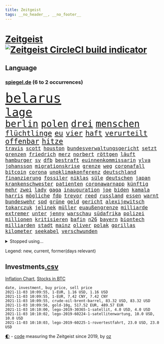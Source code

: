 ```yaml
---
title: Zeitgeist
tags: __no_header__, __no_footer__
---
```


# [Zeitgeist](https://oliz.io/zeitgeist/) [![Zeitgeist CircleCI build indicator](https://circleci.com/gh/ooz/zeitgeist.svg?style=shield)](https://circleci.com/gh/ooz/zeitgeist)

## Language

<h3><a href="https://www.spiegel.de" target="_blank">spiegel.de</a> (6 to 2 occurrences)</h3>
<p style="font-family:monospace">
<span style="font-size:32pt"><a href="news_links.html#belarus" class="current">belarus</a></span>
<br>
<span style="font-size:27pt"><a href="news_links.html#lage" class="current">lage</a></span>
<br>
<span style="font-size:22pt"><a href="news_links.html#berlin" class="current">berlin</a></span>
<span style="font-size:22pt"><a href="news_links.html#polen" class="current">polen</a></span>
<span style="font-size:22pt"><a href="news_links.html#drei" class="current">drei</a></span>
<span style="font-size:22pt"><a href="news_links.html#menschen" class="current">menschen</a></span>
<br>
<span style="font-size:17pt"><a href="news_links.html#flüchtlinge" class="current">flüchtlinge</a></span>
<span style="font-size:17pt"><a href="news_links.html#eu" class="current">eu</a></span>
<span style="font-size:17pt"><a href="news_links.html#vier" class="current">vier</a></span>
<span style="font-size:17pt"><a href="news_links.html#haft" class="current">haft</a></span>
<span style="font-size:17pt"><a href="news_links.html#verurteilt" class="current">verurteilt</a></span>
<span style="font-size:17pt"><a href="news_links.html#offenbar" class="current">offenbar</a></span>
<span style="font-size:17pt"><a href="news_links.html#hitze" class="current">hitze</a></span>
<br>
<span style="font-size:12pt"><a href="news_links.html#travis" class="current">travis</a></span>
<span style="font-size:12pt"><a href="news_links.html#scott" class="current">scott</a></span>
<span style="font-size:12pt"><a href="news_links.html#houston" class="current">houston</a></span>
<span style="font-size:12pt"><a href="news_links.html#bundesverwaltungsgericht" class="current">bundesverwaltungsgericht</a></span>
<span style="font-size:12pt"><a href="news_links.html#setzt" class="current">setzt</a></span>
<span style="font-size:12pt"><a href="news_links.html#grenzen" class="current">grenzen</a></span>
<span style="font-size:12pt"><a href="news_links.html#friedrich" class="current">friedrich</a></span>
<span style="font-size:12pt"><a href="news_links.html#merz" class="current">merz</a></span>
<span style="font-size:12pt"><a href="news_links.html#norbert" class="current">norbert</a></span>
<span style="font-size:12pt"><a href="news_links.html#röttgen" class="current">röttgen</a></span>
<span style="font-size:12pt"><a href="news_links.html#läuft" class="current">läuft</a></span>
<span style="font-size:12pt"><a href="news_links.html#hamburger" class="current">hamburger</a></span>
<span style="font-size:12pt"><a href="news_links.html#sv" class="current">sv</a></span>
<span style="font-size:12pt"><a href="news_links.html#dfb" class="current">dfb</a></span>
<span style="font-size:12pt"><a href="news_links.html#bestraft" class="current">bestraft</a></span>
<span style="font-size:12pt"><a href="news_links.html#euinnenkommissarin" class="new">euinnenkommissarin</a></span>
<span style="font-size:12pt"><a href="news_links.html#ylva" class="new">ylva</a></span>
<span style="font-size:12pt"><a href="news_links.html#johansson" class="current">johansson</a></span>
<span style="font-size:12pt"><a href="news_links.html#migrationskrise" class="new">migrationskrise</a></span>
<span style="font-size:12pt"><a href="news_links.html#grenze" class="current">grenze</a></span>
<span style="font-size:12pt"><a href="news_links.html#weg" class="current">weg</a></span>
<span style="font-size:12pt"><a href="news_links.html#coronafall" class="current">coronafall</a></span>
<span style="font-size:12pt"><a href="news_links.html#bitcoin" class="current">bitcoin</a></span>
<span style="font-size:12pt"><a href="news_links.html#corona" class="current">corona</a></span>
<span style="font-size:12pt"><a href="news_links.html#unoklimakonferenz" class="current">unoklimakonferenz</a></span>
<span style="font-size:12pt"><a href="news_links.html#deutschland" class="current">deutschland</a></span>
<span style="font-size:12pt"><a href="news_links.html#finanzierung" class="current">finanzierung</a></span>
<span style="font-size:12pt"><a href="news_links.html#fossiler" class="current">fossiler</a></span>
<span style="font-size:12pt"><a href="news_links.html#niklas" class="current">niklas</a></span>
<span style="font-size:12pt"><a href="news_links.html#süle" class="current">süle</a></span>
<span style="font-size:12pt"><a href="news_links.html#deutschen" class="current">deutschen</a></span>
<span style="font-size:12pt"><a href="news_links.html#japan" class="current">japan</a></span>
<span style="font-size:12pt"><a href="news_links.html#krankenschwester" class="current">krankenschwester</a></span>
<span style="font-size:12pt"><a href="news_links.html#patienten" class="current">patienten</a></span>
<span style="font-size:12pt"><a href="news_links.html#coronawarnapp" class="current">coronawarnapp</a></span>
<span style="font-size:12pt"><a href="news_links.html#künftig" class="current">künftig</a></span>
<span style="font-size:12pt"><a href="news_links.html#mehr" class="current">mehr</a></span>
<span style="font-size:12pt"><a href="news_links.html#zwei" class="current">zwei</a></span>
<span style="font-size:12pt"><a href="news_links.html#lady" class="current">lady</a></span>
<span style="font-size:12pt"><a href="news_links.html#gaga" class="new">gaga</a></span>
<span style="font-size:12pt"><a href="news_links.html#inauguration" class="new">inauguration</a></span>
<span style="font-size:12pt"><a href="news_links.html#joe" class="current">joe</a></span>
<span style="font-size:12pt"><a href="news_links.html#biden" class="current">biden</a></span>
<span style="font-size:12pt"><a href="news_links.html#kamala" class="current">kamala</a></span>
<span style="font-size:12pt"><a href="news_links.html#harris" class="current">harris</a></span>
<span style="font-size:12pt"><a href="news_links.html#mögliche" class="current">mögliche</a></span>
<span style="font-size:12pt"><a href="news_links.html#fdp" class="current">fdp</a></span>
<span style="font-size:12pt"><a href="news_links.html#trevor" class="new">trevor</a></span>
<span style="font-size:12pt"><a href="news_links.html#reed" class="new">reed</a></span>
<span style="font-size:12pt"><a href="news_links.html#russland" class="current">russland</a></span>
<span style="font-size:12pt"><a href="news_links.html#essen" class="current">essen</a></span>
<span style="font-size:12pt"><a href="news_links.html#warnt" class="current">warnt</a></span>
<span style="font-size:12pt"><a href="news_links.html#bundeswehr" class="current">bundeswehr</a></span>
<span style="font-size:12pt"><a href="news_links.html#spd" class="current">spd</a></span>
<span style="font-size:12pt"><a href="news_links.html#grüne" class="current">grüne</a></span>
<span style="font-size:12pt"><a href="news_links.html#geld" class="current">geld</a></span>
<span style="font-size:12pt"><a href="news_links.html#gericht" class="current">gericht</a></span>
<span style="font-size:12pt"><a href="news_links.html#alexijewitsch" class="new">alexijewitsch</a></span>
<span style="font-size:12pt"><a href="news_links.html#tokarczuk" class="new">tokarczuk</a></span>
<span style="font-size:12pt"><a href="news_links.html#jelinek" class="new">jelinek</a></span>
<span style="font-size:12pt"><a href="news_links.html#müller" class="current">müller</a></span>
<span style="font-size:12pt"><a href="news_links.html#euaußengrenze" class="current">euaußengrenze</a></span>
<span style="font-size:12pt"><a href="news_links.html#milliarde" class="current">milliarde</a></span>
<span style="font-size:12pt"><a href="news_links.html#extremer" class="new">extremer</a></span>
<span style="font-size:12pt"><a href="news_links.html#unter" class="current">unter</a></span>
<span style="font-size:12pt"><a href="news_links.html#jenny" class="new">jenny</a></span>
<span style="font-size:12pt"><a href="news_links.html#warschau" class="current">warschau</a></span>
<span style="font-size:12pt"><a href="news_links.html#südafrika" class="current">südafrika</a></span>
<span style="font-size:12pt"><a href="news_links.html#polizei" class="current">polizei</a></span>
<span style="font-size:12pt"><a href="news_links.html#millionen" class="current">millionen</a></span>
<span style="font-size:12pt"><a href="news_links.html#kritisieren" class="current">kritisieren</a></span>
<span style="font-size:12pt"><a href="news_links.html#bafin" class="current">bafin</a></span>
<span style="font-size:12pt"><a href="news_links.html#n26" class="current">n26</a></span>
<span style="font-size:12pt"><a href="news_links.html#bayern" class="current">bayern</a></span>
<span style="font-size:12pt"><a href="news_links.html#biontech" class="current">biontech</a></span>
<span style="font-size:12pt"><a href="news_links.html#milliarden" class="current">milliarden</a></span>
<span style="font-size:12pt"><a href="news_links.html#stadt" class="current">stadt</a></span>
<span style="font-size:12pt"><a href="news_links.html#mainz" class="current">mainz</a></span>
<span style="font-size:12pt"><a href="news_links.html#oliver" class="current">oliver</a></span>
<span style="font-size:12pt"><a href="news_links.html#polak" class="new">polak</a></span>
<span style="font-size:12pt"><a href="news_links.html#gorillas" class="current">gorillas</a></span>
<span style="font-size:12pt"><a href="news_links.html#kilometer" class="current">kilometer</a></span>
<span style="font-size:12pt"><a href="news_links.html#seekabel" class="new">seekabel</a></span>
<span style="font-size:12pt"><a href="news_links.html#verschwunden" class="current">verschwunden</a></span>
</p>
<details>
<summary>Stopped using...</summary>
<p class="former" style="font-size:12pt">
france(384) ikone(384) attackieren(383) enorm(383) haseloff(383) kassiert(383) stärken(383) turin(383) verzweifelt(383) bundesamt(382) einzelne(382) hoffen(382) myanmar(382) arzt(381) beeinflussen(381) benjamin(381) fabrik(381) massiver(381) zeuge(381) doku(380) flugzeuge(380) geschlagen(380) liege(380) mars(380) unternehmer(380) usregierung(380) verbietet(380) wechsel(380) wirecard(380) 125(379) 37(379) beklagen(379) bewährung(379) einzug(379) jüdische(379) kündigung(379) leistung(379) medizin(379) radsport(379) unabhängige(379) verluste(379) vertrag(379) weißen(379) zurzeit(379) arbeitgeber(378) bar(378) erfahrung(378) finanzaufsicht(378) lockdowns(378) minister(378) niveau(378) prinzessin(378) recherchen(378) serien(378) verunglückt(378) autohersteller(377) beschwerde(377) brettspiele(377) diskriminierung(377) eingeschränkt(377) ermöglichen(377) eugh(377) gemessen(377) heiko(377) kippen(377) klein(377) komplizen(377) lisa(377) machthaber(377) richtige(377) schulkinder(377) schöner(377) studierenden(377) sächsischen(377) ulm(377) usgericht(377) arsenal(376) beschluss(376) bieten(376) bundesländern(376) diskussion(376) einheit(376) emotionalen(376) frank(376) lebt(376) netzwerken(376) peru(376) regt(376) riss(376) vorsitzende(376) aufgefordert(375) ausflug(375) bedarf(375) breitet(375) freunden(375) geheimnis(375) halbfinale(375) höchststand(375) kippe(375) kritische(375) sechsten(375) urlaub(375) usaußenminister(375) vorzeitige(375) vorübergehend(375) weltgesundheitsorganisation(375) wettlauf(375) zweifeln(375) aufruf(374) babys(374) figur(374) frühen(374) gekostet(374) gestrichen(374) helfer(374) jahrhundert(374) muster(374) nachspiel(374) nominierung(374) schwieriger(374) stellten(374) unterricht(374) vergleich(374) 130(373) außen(373) begleitet(373) entscheidend(373) humor(373) jahrzehntelang(373) klagt(373) leiten(373) mengen(373) priester(373) reporter(373) sports(373) ton(373) verdiente(373) wahlbetrug(373) weitergeht(373) werben(373) 7(372) bekanntesten(372) crash(372) elektroauto(372) enthüllt(372) geprüft(372) negativ(372) schwierig(372) sprache(372) verteilung(372) wand(372) wenden(372) flieht(371) kommission(371) lagen(371) melanie(371) oppositionellen(371) premiere(371) steuert(371) untersuchen(371) vorjahr(371) zurückkehren(371) fakten(370) gast(370) i(370) infektion(370) meist(370) philip(370) stoff(370) zwang(370) öffnen(370) übergeben(370) ausfall(369) demokratische(369) frachter(369) kochinstituts(369) kreis(369) offizielle(369) rand(369) reagierten(369) simon(369) störung(369) trieb(369) voraus(369) wohnhaus(369) überlebende(369) 500(368) ausgenutzt(368) auslösen(368) gesprächen(368) runde(368) spektakulären(368) verläufen(368) werbung(368) zimmer(368) australische(367) bremst(367) eurecht(367) nerven(367) privat(367) spekuliert(367) berüchtigten(366) dfbelf(366) manipulierte(366) pipeline(366) shutdown(366) wiederholt(366) yorker(366) 1500(365) angriffe(365) beantragt(365) dürfe(365) jahrestag(365) nase(365) offiziellen(365) schumacher(365) 25jährigen(364) anzeigen(364) gerechnet(364) herrschen(364) sensation(364) tatverdächtigen(364) arabischen(363) homosexuelle(363) kevin(363) krawallen(363) schief(362) taktik(362) park(361) vakzine(361) gabriel(360) negative(360) probe(360) erzielte(359) fehlern(359) kilometern(359) lücke(359) nationalteam(359) pflegekräfte(359) präsenzunterricht(359) status(359) tim(359) deutliches(358) kippt(358) zigaretten(358) zusammenstoß(358) analysiert(357) eben(357) erwachsenen(357) versagen(356) katholischen(355) motor(355) nordkoreas(355) äußerte(355) katar(354) orten(354) rettete(354) samt(354) tunesien(354) erschießt(353) gelockert(353) nachbar(353) tennisspieler(353) wem(353) angehörige(352) ausgeweitet(352) französischer(352) entspannung(351) teilnahme(351) bezeichnete(350) eigentor(350) justin(350) landet(350) pfund(350) samstagmorgen(350) verfassungsgericht(350) wendet(350) bester(349) kräfte(349) anstiftung(348) krisen(347) benötigte(346) intelligenz(346) überfahren(346) generalbundesanwalt(345) kassierte(345) niedrig(345) minderjährigen(344) ruanda(344) frontex(343) fähigkeiten(343) verfügbar(343) anschlägen(342) brasilianische(342) georg(342) jurist(342) 2012(341) schottische(341) erhöhung(340) gleichauf(340) immens(340) rutschte(340) kasse(339) neymar(339) gesetzliche(338) gesundheitliche(338) beschuldigte(337) persönliches(337) verhinderte(337) vorgenommen(337) sammelte(336) coronaeinschränkungen(335) mittelpunkt(335) dorf(334) trick(334) herum(333) türen(332) personalie(329) existenz(328) schweine(323) armen(322) erreger(322) panne(321) riesigen(321) lockern(320) unicef(320) gezwungen(319) schach(319) bestechung(318) nationalsozialismus(318) schadensersatz(318) verweigerte(318) asylsuchende(317) coronafolgen(317) maschinen(315) zusätzliche(315) übergriffen(314) blinken(312) discounter(310) gesundheitsministers(310) koblenz(309) ausgemacht(308) interviews(308) vertrauten(308) last(307) rächen(307) billiger(306) kilo(306) kolleginnen(305) bären(303) schiffe(303) schutzsuchende(302) lidl(301) behindert(298) karolina(295) heidelberg(294) saisonende(294) einsatzkräften(292) mangelnde(289) abgrund(287) prominenten(287) kuba(285) fremde(282) enthält(279) jagt(278) cent(277) übers(277) infos(276) impft(275) technische(273) sehe(272) verstoß(271) arbeitsgericht(270) wiedervereinigung(270) amazons(268) gäbe(267) bestens(266) verheißt(265) bergsteiger(263) eugrenzschutzagentur(262) geheimen(262) häusern(262) expräsidenten(258) regierungsbeteiligung(258) triumphierte(258) rüdiger(256) estland(255) gemüse(255) staatsschutz(255) ausstellung(254) klappen(254) vorfälle(254) macher(253) sparkassen(253) geschrumpft(251) behindern(250) stromnetz(250) regierungsbildung(248) gartenkolumne(246) belästigung(245) california(245) 2035(244) jubelt(241) plagen(239) myanmars(237) militärjunta(236) magische(234) finanziellen(231) hohenzollern(231) stamm(230) todesursache(230) längerem(229) wildnis(228) promille(227) 13jährigen(224) niemals(224) typ(224) gebildet(221) ökologisch(220) bestsellerautor(218) kreuz(218) angefahren(215) tvinterview(213) dieter(212) dramatisches(212) erteilte(211) wahlkreis(211) reue(210) todes(210) campus(209) pekings(209) provider(208) lokführergewerkschaft(207) belgische(204) fraktionen(204) hof(204) sexuellem(204) stadtrat(200) bastian(199) zypern(199) zoff(197) miriam(196) modellprojekt(196) zögern(194) vehement(193) ever(192) given(192) prozessauftakt(192) widow(191) gelitten(188) gew(188) gnabry(186) nett(183) tempolimit(183) lebensgefährliche(181) ulrike(181) ladesäulen(178) komme(176) motorrad(176) reichtum(175) dialog(174) erschüttern(172) schossen(171) steuerreform(171) vertraut(170) erzürnt(169) typisch(169) abgezogen(168) verwirren(168) scarlett(165) uboot(164) versprochenen(164) supermarktkette(163) ausgehen(162) übten(162) verfassungsgerichts(161) prix(160) ausgewählt(159) reinhard(159) verfilmung(159) durchsuchung(158) randale(158) nsdap(155) unbemerkt(153) freigegeben(152) lebenslauf(151) kaufte(150) plastik(149) lapid(148) genossen(147) 1990(146) dauerregen(145) uraltrekord(145) zentralrat(145) chips(144) psyche(143) radikalislamischen(143) fossile(142) mitregieren(142) talkshow(142) eingeholt(141) institutionen(141) stellenweise(141) untersuchungsbericht(141) ausbildung(139) ausgezahlt(139) kugel(139) hochumstritten(138) kuntz(138) 47jähriger(137) absagen(137) laute(137) schweinen(137) nationalsozialisten(136) organisierten(135) verschwörungsmythen(135) antisemitischer(134) my(134) gesichtet(133) julius(133) terroranschlägen(133) floskeln(132) kultusminister(132) verständigung(132) berchtesgaden(131) hit(131) eruption(130) künstlerische(130) banden(129) allgegenwärtig(128) erneutem(128) europameister(127) unschuldig(127) unterstützern(127) geflüchtet(126) generell(126) seither(126) mister(125) temperatur(125) trumpanhänger(125) tenniswelt(124) kühnert(123) ölpreis(123) beihilfe(122) luftraum(122) streik(122) bergab(120) webber(120) castillo(119) fangquoten(119) mythos(119) bauern(118) akkreditierung(117) befassen(116) ferieninsel(116) versichert(116) 23jähriger(115) flüchtet(115) neumünster(114) antisemitisch(113) ausschnitte(113) wozu(113) 49jähriger(112) anpassen(112) bulli(112) ki(112) kollidiert(112) vorwarnung(112) berchtesgadener(111) drohenden(111) querdenkerszene(111) schlimmes(110) spinnen(110) beteuert(109) gewässer(109) virologin(109) akademie(108) günstige(107) leroy(107) sané(107) stockt(107) wissenschaften(107) chemnitz(106) geldwäsche(106) vierter(105) 1941(104) hitlers(104) kämpften(104) sätze(104) damalige(103) motiviert(103) bundesanwaltschaft(102) chaotischen(102) forst(102) great(102) großraum(102) tornado(102) aufbau(101) impfstoffproduktion(101) tadej(101) afghanistanmission(100) augenzeuge(100) lehrergewerkschaft(100) radprofis(100) rentenalter(99) offensivspieler(98) pogačar(98) elektronische(97) verwenden(97) wäldern(97) betrachten(96) murray(96) thailands(96) verschont(96) enttäuschten(95) frustriert(95) gewartet(95) missbrauchsopfer(95) radprofi(95) rechtens(95) überflutet(95) coronaherbst(94) spezies(94) tusk(94) week(94) 2007(92) krachte(92) wehen(92) zwischendurch(92) giorgio(91) hanau(91) kürzen(91) list(91) treppenhaus(91) bremerhaven(90) brinkmann(90) dämmstoffe(90) hausnummer(90) impfwirksamkeit(90) notwendige(90) overtourism(90) technischen(90) unbehelligt(90) wohlleben(90) zumeist(90) absitzen(89) angelegten(89) böschung(89) kreißsaal(89) laurent(89) parteimitglieder(89) simons(89) technisches(89) ciao(88) grausam(88) jährlichen(88) verkehrssicherheit(88) bausteine(87) passend(87) greipel(86) hinab(86) hommage(86) marseille(86) nils(86) oh(86) umweltaktivistin(86) vitra(86) wohnwagen(86) 14jähriger(85) adresse(85) bedient(85) gelaufen(85) ortskräften(85) usunternehmen(85) voranbringen(85) alkoholisiert(84) blockchain(84) impfzahlen(84) leichtfertig(84) sechsstellige(84) terrorprozess(84) türken(84) ahrweiler(83) klassikers(83) pandemieerfahrungen(83) unberührte(83) vorliegen(83) beirat(82) geklettert(82) nachgehen(82) dinner(81) indian(81) kommando(81) observatorium(81) unterscheiden(81) vertretung(81) abstellen(80) aufgeschlossen(80) beseitigen(80) erscheint(80) iskämpfer(80) jackie(80) machthabern(80) starspieler(80) triomphe(80) wellen(80) eure(79) förderprogramm(79) katastrophenschutz(79) meisterschaften(79) nürburgring(79) pädagogen(79) bahnkunden(78) baupreise(78) berührung(78) hoffnungsvolle(78) statistischem(78) angebots(77) auszahlungen(77) bahrain(77) erfolgreichste(77) umlauf(77) beeinträchtigt(76) bereitschaft(76) boulevard(76) hektar(76) klubgänger(76) ringe(76) sirenen(76) transportieren(76) are(75) beibringen(75) freut's(75) gehörten(75) kontrollverlust(75) landschaft(75) philippinische(75) vergessenen(75) coronagipfel(74) halbleitern(74) 700(73) bemerkbar(73) kulisse(73) sinfonien(73) totes(73) verholfen(73) gesundheitsgefahr(72) gewütet(72) malaria(72) newcomer(72) nwort(72) rückendeckung(72) abe(71) kriegsführung(71) prüfungen(71) 1936(70) annemiek(70) di(70) get(70) heulen(70) impfwilligen(70) schlange(70) twitch(70) vleuten(70) attentäters(69) bellido(69) hochsprung(69) sechsmal(69) 20000(68) bereitete(68) erzeugen(68) gladbacher(68) jährt(68) keinerlei(68) ukrainischer(68) verheiratet(68) wichtigkeit(68) ausgangspunkt(67) bezogen(67) hallo(67) highlights(67) reproduziert(67) sandsturm(67) angegeben(66) geheimdiensts(66) gesa(66) scherzt(66) überraschungen(66) 1976(65) aktiviert(65) brighton(65) erhofft(65) olympiastadion(65) schiefgehen(65) versicherungskonzern(65) beträge(64) bsi(64) bundesbehörde(64) kundschaft(64) schwarz(64) selenskyj(64) we(64) wells(64) wolodymyr(64) akteure(63) grundschule(63) operativen(63) problematische(63) schaufel(63) soundtrack(63) tiergarten(63) 90/die(62) strafmaß(62) unternommen(62) usschwimmer(62) verdeckten(62) vorfahrt(62) carlson(61) meterhohe(61) schrauben(61) sommers(61) steiles(61) verschleppten(61) war's(61) europäisches(60) kontaktpersonen(60) pandora(60) waffengewalt(60) berlinmitte(59) ehen(59) engsten(59) gewürzt(59) kommandeur(59) kreitmayr(59) milliardenverluste(59) mitchell(59) verschwindet(59) zeichnen(59) ölpreise(59) anstrengungen(58) beobachteten(58) diejenigen(58) handelte(58) impfdurchbrüche(58) it(58) keulen(58) puppe(58) straßenverkehr(58) absender(57) ausbleibt(57) domenico(57) forschern(57) linksextremismus(57) nouripour(57) omid(57) teslagigafactory(57) berkshire(56) eigenständigkeit(56) knast(56) tankstellen(56) unerwünscht(56) ussenat(56) zahn(56) algorithmen(55) ebolavirus(55) one(55) schnellster(55) umfassenden(55) 39jähriger(54) funktionierte(54) geleistet(54) gewerkschaftschef(54) klassen(54) schweres(54) geleakt(53) polnisches(53) adidas(52) börsen(52) erstattung(52) favoritin(52) friesland(52) hotelzimmer(52) algorithmus(51) burkhard(51) geringe(51) kürbis(51) schrieben(51) aberkannt(50) anhand(50) befreiung(50) devise(50) kampfflugzeugen(50) schleppen(50) scholz'(50) facebookkonzern(49) garmischpartenkirchen(49) nadia(49) regulierung(49) sortiment(49) strafverfolger(49) verkehrskontrolle(49) afghanistaneinsatz(48) everton(48) gangs(48) jake(48) seelische(48) 24jähriger(47) angestellten(47) bombe(47) generalinspekteur(47) größen(47) missionen(47) neuseeländische(47) qualcomm(47) rennes(47) überraschende(47) abziehen(46) chaotische(46) kerr(46) kranken(46) stephan(46) stoppten(46) vermeldet(46) auffallend(45) fahndung(45) friedensnobelpreisträgerin(45) frisches(45) herausgabe(45) inselstaats(45) spekulieren(45) strategiewechsel(45) teuerste(45) bußgelder(44) lud(44) masters(44) riesenrad(44) streikenden(44) abgeordnetenhauswahl(43) anschlags(43) erfinden(43) geo(43) toxische(43) vorgeschmack(43) coronaprämie(42) regale(42) spdgeneralsekretär(42) olympique(41) personenkult(41) eifersucht(40) modernisierung(40) offizier(40) stranden(40) drangen(39) fernbleiben(39) flüchtlingsdrama(39) gelähmt(39) herrschten(39) missbrauchen(39) pastor(39) sharypova(39) sorry(39) wettete(39) cats(38) irreguläre(38) musicals(38) operationen(38) reisten(38) schüchtert(38) taxi(38) volkspartei(38) afghanistaneinsatzes(37) betrugsfall(37) dringendsten(37) integration(37) undenkbar(37) verbündeten(37) wahllokalen(37) flicks(36) limousine(36) mitarbeitende(36) wahlabend(36) 173(35) angeworben(35) apfel(35) ausreichende(35) außenverteidiger(35) demonstrativ(35) heftigere(35) jinpings(35) korrekte(35) wiederholung(35) euebene(34) stromversorgung(34) vollstreckt(34) 22jährige(33) abtreibungen(33) bedacht(33) defekte(33) geschosse(33) korrigierte(33) posieren(33) reaktor(33) sponsert(33) tanzt(33) vergewaltigte(33) aufrufe(32) eumitteln(32) fock(32) gorch(32) tarifverhandlungen(32) abgestimmt(31) autounfall(31) betroffener(31) exmitarbeiter(31) krimineller(31) beigetragen(30) einklagen(30) freigeben(30) führerscheine(30) gestimmt(30) jamaikakoalition(30) techbranche(30) unabhängiger(30) zugehörigkeit(30) beförderung(29) dringen(29) drogenkriminalität(29) günstiger(29) internationalem(29) mehrwertsteuersenkung(29) na(29) orientieren(29) spezialkräfte(29) stetig(29) anheben(28) kylie(28) personalmangel(28) spitzenspiel(28) söders(28) bruch(27) csuvorsitzenden(27) größerer(27) schiefgelaufen(26) schützlinge(26) bekundet(25) defizite(25) entstanden(25) physiker(25) sitz(25) unterrichtet(25) blutiger(24) justizministerium(24) rheinneckarkreis(24) unheimliche(24) 23jährigen(23) aufgibt(23) enkelin(23) evg(23) holmes(23) kümmert(23) schulbildung(23) startupmilliardärin(23) türeci(23) özlem(23) beeinflusst(22) beispiellosen(22) mitteilte(22) mobil(22) tvauftritt(22) wada(22) zusammenbrechen(22) 63(21) alberto(21) auswärtserfolg(21) hervorgeht(21) salazar(21) süchtig(21) dubioser(20) emotionen(20) gemobbt(20) gendersternchen(20) monster(20) polenz(20) posse(20) ruprecht(20) schäfer(20) synagoge(20) eruptionen(19) glasner(19) instagramvideo(19) mitläufer(19) mutmaßliches(19) pilze(19) verwundbar(19) ausbrechen(18) handlungen(18) idaroberstein(18) mahnwache(18) mehrjährigen(18) ngo(18) pass(18) personelle(18) schüller(18) tristesse(18) 20jährigen(17) beängstigend(17) geborene(17) georgische(17) hitzlsperger(17) pastors(17) schuldenobergrenze(17) tankstellenkassierer(17) tauften(17) wertschätzung(17) antisemitischen(16) bair(16) genesung(16) kreativität(16) kulturwandel(16) wahlkampfes(16) würgegriff(16) zurückzahlen(16) brüskiert(15) colonia(15) dignidad(15) geliebten(15) grenzwerten(15) korruptionsverdacht(15) sektensiedlung(15) sozialverbände(15) usjustiz(15) aukus(14) konservativ(14) kontroversen(14) meistens(14) minus(14) namensliste(14) pendeln(14) vogel(14) antwortet(13) entführern(13) gepäck(13) miniserie(13) vorige(13) befreiungsschlag(12) bürogebäude(12) füßen(12) karikó(12) katalin(12) sahin(12) sozialismus(12) ugur(12) unterhaus(12) aufgebracht(11) betonen(11) fatales(11) hunt(11) schlachten(11) sicherheitsrisiko(11)
</p>
</details>
<p>Legend: <span class="new">new</span>, <span class="current">current</span>, <span class="former">former(days relevant)</span></p>

## Investments[.csv](investments.csv)

[Inflation Chart](https://inflationchart.com),
[Stocks in BTC](https://stonksinbtc.xyz/)

```
date, investment, buy price, sell price
2021-11-03 10:09:55, 1-EUR, 1.16 USD, 1.16 USD
2021-11-03 10:09:55, 1-EUR, 7.42 CNY, 7.42 CNY
2021-11-03 10:09:55, crude-oil-brent-barrel, 83.32 USD, 83.32 USD
2021-11-03 10:09:56, gold-10g, 517.52 EUR, 489.57 EUR
2021-11-03 10:10:00, lego-2019-30365-1-satellit, 4.0 USD, 4.0 USD
2021-11-03 10:10:02, lego-2019-60224-1-satellitenwartung, 10.0 USD, 10.0 USD
2021-11-03 10:10:03, lego-2019-60225-1-rovertestfahrt, 23.0 USD, 23.0 USD
```

<footer>
<a href="javascript:toggleTheme()" class="nav">🌓</a>
- <a href="https://github.com/ooz/zeitgeist">code</a> measuring the Zeitgeist since 2019, by <a href="https://oliz.io">oz</a>
</footer>
